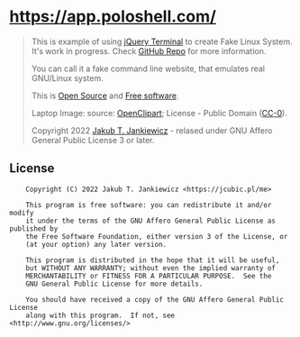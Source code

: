 #  https://app.poloshell.com/


> This is example of using [jQuery Terminal](https://terminal.jcubic.pl/) to create Fake Linux System. It's work in progress. Check [GitHub Repo](https://github.com/jcubic/fake-linux-terminal) for more information.
>
> You can call it a fake command line website, that emulates real GNU/Linux system.
>
> This is [Open Source](https://en.wikipedia.org/wiki/Open_source) and [Free software](https://en.wikipedia.org/wiki/Free_software).
>
> Laptop Image: source: [OpenClipart](https://openclipart.org/); License - Public Domain ([CC-0](https://creativecommons.org/share-your-work/public-domain/cc0/)).
>
> Copyright 2022 [Jakub T. Jankiewicz](https://jakub.jankiewicz.org) - relased under GNU Affero General Public License 3 or later.
> 
## License

```
    Copyright (C) 2022 Jakub T. Jankiewicz <https://jcubic.pl/me>

    This program is free software: you can redistribute it and/or modify
    it under the terms of the GNU Affero General Public License as published by
    the Free Software Foundation, either version 3 of the License, or
    (at your option) any later version.

    This program is distributed in the hope that it will be useful,
    but WITHOUT ANY WARRANTY; without even the implied warranty of
    MERCHANTABILITY or FITNESS FOR A PARTICULAR PURPOSE.  See the
    GNU General Public License for more details.

    You should have received a copy of the GNU Affero General Public License
    along with this program.  If not, see <http://www.gnu.org/licenses/>
```
